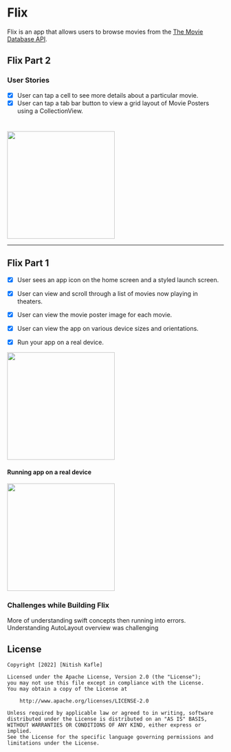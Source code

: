 # Flix

Flix is an app that allows users to browse movies from the [The Movie Database API](http://docs.themoviedb.apiary.io/#).

## Flix Part 2

### User Stories


- [x]  User can tap a cell to see more details about a particular movie.
- [x]  User can tap a tab bar button to view a grid layout of Movie Posters using a CollectionView.

#
<img src="flix-part2.gif" width=250><br>

---

## Flix Part 1



- [x]  User sees an app icon on the home screen and a styled launch screen.
- [x]  User can view and scroll through a list of movies now playing in theaters.
- [x]  User can view the movie poster image for each movie.

- [x] User can view the app on various device sizes and orientations.
- [x] Run your app on a real device.


<img src="flix.gif" width=250><br>

#### Running app on a real device
<img src="flix-landscape.gif" width=250><br>

### Challenges while Building Flix
More of understanding swift concepts then running into errors. 
Understanding AutoLayout overview was challenging

## License

    Copyright [2022] [Nitish Kafle]

    Licensed under the Apache License, Version 2.0 (the "License");
    you may not use this file except in compliance with the License.
    You may obtain a copy of the License at

        http://www.apache.org/licenses/LICENSE-2.0

    Unless required by applicable law or agreed to in writing, software
    distributed under the License is distributed on an "AS IS" BASIS,
    WITHOUT WARRANTIES OR CONDITIONS OF ANY KIND, either express or implied.
    See the License for the specific language governing permissions and
    limitations under the License.

